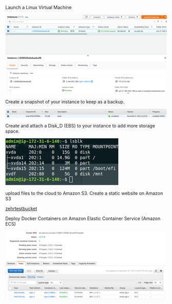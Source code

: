Launch a Linux Virtual Machine

![](./img/1.png)

Create a snapshot of your instance to keep as a backup.

![](./img/3.png)

Create and attach a Disk_D (EBS) to your instance to add more storage space.

![](./img/2.png)

upload files to the cloud to Amazon S3. Create a static website on Amazon S3

[zehrtestbucket](http://zehrtestbucket.s3-website.us-east-2.amazonaws.com/)

Deploy Docker Containers on Amazon Elastic
Container Service (Amazon ECS)

![](./img/6.png)



